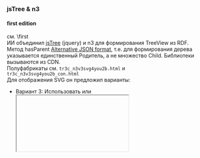 ### jsTree & n3
#### 

#### first edition
см. \first  
ИИ объединил [jsTree](https://www.jstree.com/) (jquery) и n3 для формирования TreeView из RDF. Метод hasParent [Alternative JSON format](https://www.jstree.com/docs/json/), т.е. для формирования дерева указывается единственный Родитель, а не множество Child.
Библиотеки вызываются из CDN.    
Полуфабрикаты см. `tr3с_n3v3svg4you2b.html` и `tr3с_n3v3svg4you2b_con.html`\
Для отображения SVG он предложил варианты:
- Вариант 3: Использовать <object> или <iframe> для загрузки SVG.  
Этот подход позволяет загружать SVG-файлы как внешние ресурсы, используя теги <object> или <iframe>.
Это должно работать даже при открытии HTML-файла локально через file://.
При выборе узла создаётся элемент <object> с атрибутом data, указывающим на SVG-файл.
`tr4v_obj__OK.html` и `tr4v_obj_onerror_OK.html`
- Вариант 4: Использовать JavaScript для загрузки SVG  
Вы можете загрузить SVG-файл с помощью JavaScript и вставить его содержимое в DOM. Это работает, если SVG-файлы находятся в той же папке, что и HTML-файл.

```
fetch('root.svg')
  .then(response => response.text())
  .then(svgContent => {
    document.getElementById('image-container').innerHTML = svgContent;
  })
  .catch(error => console.error('Ошибка загрузки SVG:', error));
```  
Вместо <object> используется <img> для загрузки SVG-файлов. <img> поддерживает событие onerror, которое срабатывает, если файл отсутствует.
`tr5v_тоя_img_onerror_OK_noArr.html` - не отображает стрелки в `ttest5a.svg`, поэтому бракуем. 

Итого: `tr4v_obj_onerror_OK.html`  
Исходный запрос:  
Создай пример js (браузерный и с источниками из CDN), который бы строил дерево (TreeView), аналогичное https://www.jstree.com/demo/ (окно с интерактивным виджетом, элементом управления), но с данными из файла, которые имеют формат turtle RDF. 

